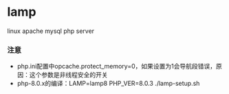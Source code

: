 # lamp
linux apache mysql php server

### 注意
* php.ini配置中opcache.protect_memory=0，如果设置为1会导航段错误，原因：这个参数是非线程安全的开关
* php-8.0.x的编译：LAMP=lamp8 PHP_VER=8.0.3 ./lamp-setup.sh

